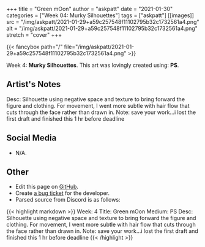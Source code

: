 +++
title =       "Green mOon"
author =      "askpatt"
date =        "2021-01-30"
categories =  ["Week 04: Murky Silhouettes"]
tags =        ["askpatt"]
[[images]]
                      src = "/img/askpatt/2021-01-29+a59c257548f11102795b32c1732561a4.png"
                      alt = "/img/askpatt/2021-01-29+a59c257548f11102795b32c1732561a4.png"
                      stretch = "cover"
+++


{{< fancybox path="/" file="/img/askpatt/2021-01-29+a59c257548f11102795b32c1732561a4.png" >}}


Week 4: **Murky Silhouettes**. This art was lovingly created using: **PS**.

## Artist's Notes

Desc: Silhouette using negative space and texture to bring forward the figure  and clothing. For movement, I went more subtle with hair flow that cuts through the face rather than drawn in. 
Note: save your work...i lost the first draft and finished this 1 hr before deadline

## Social Media

- N/A.

## Other

- Edit this page on [GitHub](https://github.com/teaminkling/web-refresh/edit/main/blog/content/blog/askpatt-week-4-54e5.md).
- Create [a bug ticket](https://github.com/teaminkling/web-refresh/issues/new?assignees=&labels=bug&template=problem-report.md&title=) for the developer.
- Parsed source from Discord is as follows:

{{< highlight markdown >}}
Week: 4
Title: Green mOon
Medium: PS
Desc: Silhouette using negative space and texture to bring forward the figure  and clothing. For movement, I went more subtle with hair flow that cuts through the face rather than drawn in. 
Note: save your work...i lost the first draft and finished this 1 hr before deadline
{{< /highlight >}}
